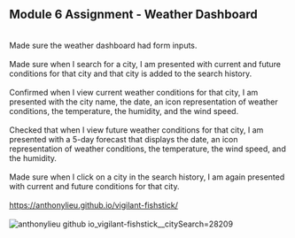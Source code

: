 ## Module 6 Assignment - Weather Dashboard

<br>Made sure the weather dashboard had form inputs.</br>
<br>Made sure when I search for a city, I am presented with current and future conditions for that city and that city is added to the search history.</br>
<br>Confirmed when I view current weather conditions for that city, I am presented with the city name, the date, an icon representation of weather conditions, the temperature, the humidity, and the wind speed.</br>
<br>Checked that when I view future weather conditions for that city, I am presented with a 5-day forecast that displays the date, an icon representation of weather conditions, the temperature, the wind speed, and the humidity.</br>
<br>Made sure when I click on a city in the search history, I am again presented with current and future conditions for that city.</br>
<br>https://anthonylieu.github.io/vigilant-fishstick/</br>
<br>![anthonylieu github io_vigilant-fishstick__citySearch=28209](https://user-images.githubusercontent.com/38957648/226773099-6c550fd4-f898-4e6d-b8ae-37ef7507b865.png)</br>

